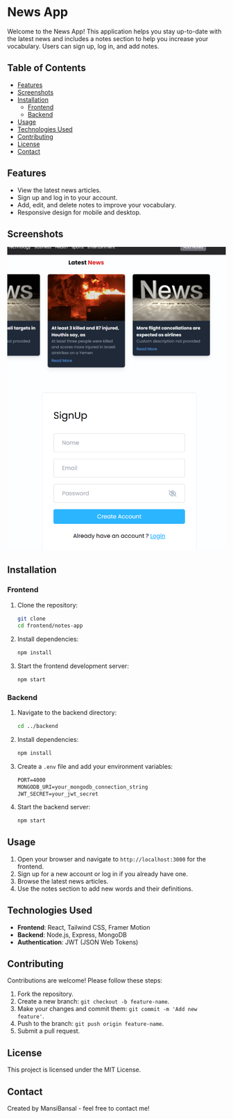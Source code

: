 # News App 

Welcome to the News App! This application helps you stay up-to-date with the latest news and includes a notes section to help you increase your vocabulary. Users can sign up, log in, and add notes.

## Table of Contents
- [Features](#features)
- [Screenshots](#screenshots)
- [Installation](#installation)
  - [Frontend](#frontend)
  - [Backend](#backend)
- [Usage](#usage)
- [Technologies Used](#technologies-used)
- [Contributing](#contributing)
- [License](#license)
- [Contact](#contact)

## Features
- View the latest news articles.
- Sign up and log in to your account.
- Add, edit, and delete notes to improve your vocabulary.
- Responsive design for mobile and desktop.

## Screenshots
![alt text](image-1.png)
![alt text](image.png)
## Installation

### Frontend
1. Clone the repository:
    ```bash
    git clone 
    cd frontend/notes-app
    ```

2. Install dependencies:
    ```bash
    npm install
    ```

3. Start the frontend development server:
    ```bash
    npm start
    ```

### Backend
1. Navigate to the backend directory:
    ```bash
    cd ../backend
    ```

2. Install dependencies:
    ```bash
    npm install
    ```

3. Create a `.env` file and add your environment variables:
    ```plaintext
    PORT=4000
    MONGODB_URI=your_mongodb_connection_string
    JWT_SECRET=your_jwt_secret
    ```

4. Start the backend server:
    ```bash
    npm start
    ```

## Usage
1. Open your browser and navigate to `http://localhost:3000` for the frontend.
2. Sign up for a new account or log in if you already have one.
3. Browse the latest news articles.
4. Use the notes section to add new words and their definitions.

## Technologies Used
- **Frontend**: React, Tailwind CSS, Framer Motion
- **Backend**: Node.js, Express, MongoDB
- **Authentication**: JWT (JSON Web Tokens)

## Contributing
Contributions are welcome! Please follow these steps:
1. Fork the repository.
2. Create a new branch: `git checkout -b feature-name`.
3. Make your changes and commit them: `git commit -m 'Add new feature'`.
4. Push to the branch: `git push origin feature-name`.
5. Submit a pull request.

## License
This project is licensed under the MIT License.

## Contact
Created by MansiBansal - feel free to contact me!

